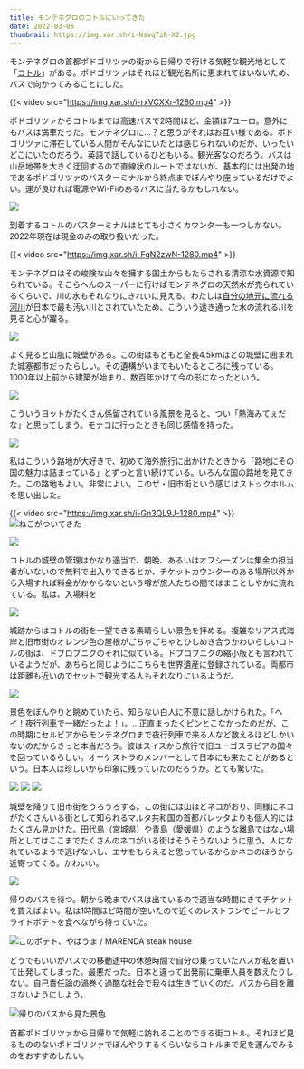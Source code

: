 ```yaml
---
title: モンテネグロのコトルにいってきた
date: 2022-03-05
thumbnail: https://img.xar.sh/i-NsvqTzR-X2.jpg
---
```


モンテネグロの首都ポドゴリツァの街から日帰りで行ける気軽な観光地として「[コトル](https://ja.wikipedia.org/wiki/%E3%82%B3%E3%83%88%E3%83%AB)」がある。ポドゴリツァはそれほど観光名所に恵まれてはいないため、バスで向かってみることにした。

{{< video src="https://img.xar.sh/i-rxVCXXr-1280.mp4" >}}

ポドゴリツァからコトルまでは高速バスで2時間ほど、金額は7ユーロ。意外にもバスは満車だった。モンテネグロに…？と思うがそれはお互い様である。ポドゴリツァに滞在している人間がそんなにいたとは感じられないのだが、いったいどこにいたのだろう。英語で話しているひともいる。観光客なのだろう。バスは山岳地帯を大きく迂回するので直線状のルートではないが、基本的には出発の地であるポドゴリツァのバスターミナルから終点までぼんやり座っているだけでよい。運が良ければ電源やWi-Fiのあるバスに当たるかもしれない。

![](https://img.xar.sh/i-SVmXXjH-X2.jpg)

到着するコトルのバスターミナルはとても小さくカウンターも一つしかない。2022年現在は現金のみの取り扱いだった。

{{< video src="https://img.xar.sh/i-FgN2zwN-1280.mp4" >}}

モンテネグロはその峻険な山々を擁する国土からもたらされる清涼な水資源で知られている。そこらへんのスーパーに行けばモンテネグロの天然水が売られているくらいで、川の水もそれなりにきれいに見える。わたしは[自分の地元に流れる河川](https://ja.wikipedia.org/wiki/%E7%B6%BE%E7%80%AC%E5%B7%9D)が日本で最も汚い川とされていたため、こういう透き通った水の流れる川を見ると心が躍る。

![](https://img.xar.sh/i-wQxnsv4-X2.jpg)

よく見ると山肌に城壁がある。この街はもともと全長4.5kmほどの城壁に囲まれた城塞都市だったらしい。その遺構がいまでもいたるところに残っている。1000年以上前から建築が始まり、数百年かけて今の形になったという。

![](https://img.xar.sh/i-QMSQ7Ch-X2.jpg)

こういうヨットがたくさん係留されている風景を見ると、つい「熱海みてぇだな」と思ってしまう。モナコに行ったときも同じ感情を持った。

![](https://img.xar.sh/i-4NjjZSv-X2.jpg)

私はこういう路地が大好きで、初めて海外旅行に出かけたときから「路地にその国の魅力は詰まっている」とずっと言い続けている。いろんな国の路地を見てきた。この路地もよい。非常によい。このザ・旧市街という感じはストックホルムを思い出した。

{{< video src="https://img.xar.sh/i-Gn3QL9J-1280.mp4" >}}
![ねこがついてきた](https://img.xar.sh/i-7htftrL-X2.jpg)

![](https://img.xar.sh/i-ZHHM486-X2.jpg)

コトルの城壁の管理はかなり適当で、朝晩、あるいはオフシーズンは集金の担当者がいないので無料で出入りできるとか、チケットカウンターのある場所以外から入場すれば料金がかからないという噂が旅人たちの間ではまことしやかに流れている。私は、入場料を

![](https://img.xar.sh/i-NsvqTzR-X2.jpg)

城跡からはコトルの街を一望できる素晴らしい景色を拝める。複雑なリアス式海岸と旧市街のオレンジ色の屋根がごちゃごちゃとひしめき合うかわいらしいコトルの街は、ドブロブニクのそれに似ている。ドブロブニクの縮小版とも言われているようだが、あちらと同じようにこちらも世界遺産に登録されている。両都市は距離も近いのでセットで観光する人もそれなりにいるようだ。

![](https://img.xar.sh/i-mFz7nLQ-X2.jpg)

景色をぼんやりと眺めていたら、知らない白人に不意に話しかけられた。「ヘイ！[夜行列車で一緒だった](/post/1645395915/)よ！」。…正直まったくピンとこなかったのだが、この時期にセルビアからモンテネグロまで夜行列車で来る人など数えるほどしかいないのだからきっと本当だろう。彼はスイスから旅行で旧ユーゴスラビアの国々を回っているらしい。オーケストラのメンバーとして日本にも来たことがあるという。日本人は珍しいから印象に残っていたのだろうか。とても驚いた。

![](https://img.xar.sh/i-HrFGKLQ-X2.jpg)
![](https://img.xar.sh/i-rzhrsTz-X2.jpg)
![](https://img.xar.sh/i-LFvx9NR-X2.jpg)

城壁を降りて旧市街をうろうろする。この街には山ほどネコがおり、同様にネコがたくさんいる街として知られるマルタ共和国の首都バレッタよりも個人的にはたくさん見かけた。田代島（宮城県）や青島（愛媛県）のような離島ではない場所としてはここまでたくさんのネコがいる街はそうそうないように思う。人になれているようで逃げないし、エサをもらえると思っているからかネコのほうから近寄ってくる。かわいい。

![](https://img.xar.sh/i-fT6xsLN-X2.jpg)

帰りのバスを待つ。朝から晩までバスは出ているので適当な時間にきてチケットを買えばよい。私は1時間ほど時間が空いたので近くのレストランでビールとフライドポテトを食べながら待っていた。

![このポテト、やばうま / MARENDA steak house](https://img.xar.sh/i-PZpPjhz-X2.jpg)

どうでもいいがバスでの移動途中の休憩時間で自分の乗っていたバスが私を置いて出発してしまった。最悪だった。日本と違って出発前に乗車人員を数えたりしない。自己責任論の渦巻く過酷な社会で我々は生きていくのだ。バスから目を離さないようにしよう。

![帰りのバスから見た景色](https://img.xar.sh/i-Dt4qhr8-X2.jpg)

首都ポドゴリツァから日帰りで気軽に訪れることのできる街コトル。それほど見るもののないポドゴリツァでぼんやりするくらいならコトルまで足を運んでみるのをおすすめしたい。
